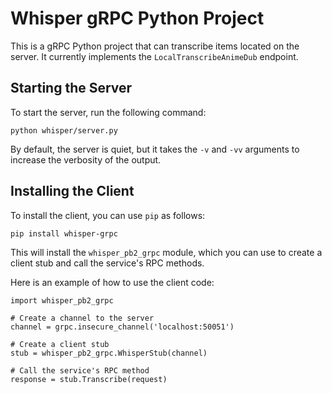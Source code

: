 # Whisper gRPC Python Project

This is a gRPC Python project that can transcribe items located on the server. It currently implements the `LocalTranscribeAnimeDub` endpoint.

## Starting the Server

To start the server, run the following command:

<pre><div class="bg-black mb-4 rounded-md"><code class="!whitespace-pre-wrap hljs language-bash">python whisper/server.py
</code></div></div></pre>

By default, the server is quiet, but it takes the `-v` and `-vv` arguments to increase the verbosity of the output.

## Installing the Client

To install the client, you can use `pip` as follows:

<pre><div class="bg-black mb-4 rounded-md"><div class="flex items-center relative text-gray-200 bg-gray-800 px-4 py-2 text-xs font-sans"><div class="p-4 overflow-y-auto"><code class="!whitespace-pre-wrap hljs">pip install whisper-grpc
</code></div></div></pre>

This will install the `whisper_pb2_grpc` module, which you can use to create a client stub and call the service's RPC methods.

Here is an example of how to use the client code:

<pre><div class="p-4 overflow-y-auto"><code class="!whitespace-pre-wrap hljs language-python">import whisper_pb2_grpc

# Create a channel to the server
channel = grpc.insecure_channel('localhost:50051')

# Create a client stub
stub = whisper_pb2_grpc.WhisperStub(channel)

# Call the service's RPC method
response = stub.Transcribe(request)</code></div></div></pre>
